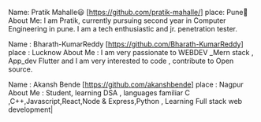Name: Pratik Mahalle😃 [https://github.com/pratik-mahalle/]
place: Pune🚩
About Me: I am Pratik, currently pursuing second year in Computer Engineering in pune. I am a tech enthusiastic and jr. penetration tester.

Name : Bharath-KumarReddy [https://github.com/Bharath-KumarReddy]
place : Lucknow
About Me : I am very passionate to WEBDEV \_Mern stack , App_dev Flutter and I am very interested to code , contribute to Open source.

Name : Akansh Bende [https://github.com/akanshbende]
place : Nagpur
About Me : Student, learning DSA , languages familiar C ,C++,Javascript,React,Node & Express,Python , Learning Full stack web development|
